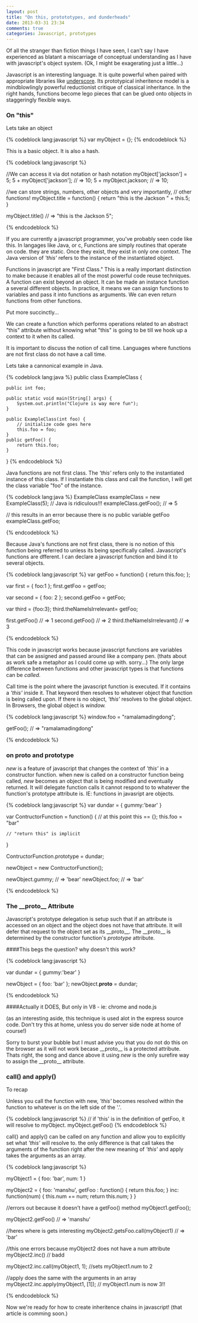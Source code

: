 ```yaml
---
layout: post
title: "On this, protototypes, and dunderheads"
date: 2013-03-31 23:34
comments: true
categories: Javascript, prototypes
---
```



Of all the stranger than fiction things I have seen, I can't say I have experienced as blatant
a miscarriage of conceptual understanding as I have with javascript's object system. (Ok, I might
be exagerating just a little...)

Javascript is an interesting language. It is quite powerful when paired with appropriate libraries
like [underscore](http://underscorejs.org/). Its prototypical inheritence model is a mindblowlingly powerful reductionist critique
of classical inheritance. In the right hands, functions become lego pieces that can be glued onto objects
in staggeringly flexible ways.

### On "this"

Lets take an object

{% codeblock lang:javascript %}
  var myObject = {};
{% endcodeblock %}

This is a basic object. It is also a hash.

{% codeblock lang:javascript %}

  //We can access it via dot notation or hash notation
  myObject['jackson'] = 5;
  5 + myObject['jackson']; // => 10;
  5 + myObject.jackson;    // => 10;

  //we can store strings, numbers, other objects and very importantly,
  // other functions!
  myObject.title = function() {
    return "this is the Jackson " + this.5;
  }

  myObject.title() // => "this is the Jackson 5";

{% endcodeblock %}

If you are currently a javascript programmer, you've probably seen code like this. In
langages like Java, or c, Functions are simply routines that operate on code. they are static.
Once they exist, they exist in only one context. The Java version of *'this'* refers to the instance
of the instantiated object.

Functions in javascript are "First Class."
This is a really important distinction to make because it enables all of the most
powerful code reuse techniques. A function can exist beyond an object. It can be made an
instance function a several different objects. In practice, it means we can assign functions to
variables and pass it into functions as arguments. We can even return functions from other functions.

Put more succinctly...

We can create a function which performs operations related to an abstract "this" attribute without knowing what "this" is going to be till we hook up a context to it when its called.

It is important to discuss the notion of call time.  Languages where functions are not first class
do not have a call time.

Lets take a cannonical example in Java.


{% codeblock lang:java %}
  public class ExampleClass {

    public int foo;

    public static void main(String[] args) {
        System.out.println("Clojure is way more fun");
    }

    public ExampleClass(int foo) {
        // initialize code goes here
        this.foo = foo;
    }
    public getFoo() {
        return this.foo;
    }
  }
{% endcodeblock %}

Java functions are not first class. The *'this'* refers only to the instantiated instance of
this class. If I instantiate this class and call the function, I will get the
class variable "foo" of the instance.

{% codeblock lang:java %}
  ExampleClass exampleClass = new ExampleClass(5); // Java is ridiculous!!!
  exampleClass.getFoo(); // => 5

   // this results in an error because there is no public variable getFoo
  exampleClass.getFoo;

{% endcodeblock %}

Because Java's functions are not first class, there is no notion of this function being
referred to unless its being specifically called. Javascript's functions are dfferent. I can declare
a javascript function and bind it to several objects.

{% codeblock lang:javascript %}
  var getFoo = function() {
    return this.foo;
  };

  var first = { foo:1 };
  first.getFoo = getFoo;

  var second = { foo: 2 };
  second.getFoo = getFoo;

  var third = {foo:3};
  third.theNameIsIrrelevant= getFoo;

  first.getFoo() // => 1
  second.getFoo() // => 2
  third.theNameIsIrrelevant() // => 3

{% endcodeblock %}

This code in javascript works because javascript functions are variables that can be assigned and passed
around like a company pen. (thats about as work safe a metaphor as I could come up with. sorry...) The only
large difference between functions and other javascript types is that functions can be *called.*

Call time is the point where the javascript function is executed. If it contains a *'this'* inside it. That keyword then
resolves to whatever object that function is being called upon. If there is no object, *'this'* resolves
to the global object. In Browsers, the global object is *window.*


{% codeblock lang:javascript %}
  window.foo = "ramalamadingdong";

  getFoo(); // =>  "ramalamadingdong"

{% endcodeblock %}

### on __proto__ and prototype

*new* is a feature of javascript that changes the context of *'this'* in
a constructor function. when new is called on a constructor function being called, *new*
becomes an object that is being modified and eventually returned. It will delegate function calls it
cannot respond to to whatever the function's prototype attribute is. IE: functions in javasript are
objects.

{% codeblock lang:javascript %}
  var dundar = {
    gummy:'bear'
  }

  var ContructorFunction = function() {
    // at this point this == {};
    this.foo = "bar"

    // "return this" is implicit

  }

  ContructorFunction.prototype = dundar;

  newObject = new ContructorFunction();

  newObject.gummy; // => 'bear'
  newObject.foo; // => 'bar'

{% endcodeblock %}

### The \_\_proto\_\_ Attribute

Javascript's prototype delegation is setup such that if an attribute is accessed on an object and the
object does not have that attribute. It will defer that request to the object set as its \_\_proto\_\_.
The \_\_proto\_\_ is determined by the constructor function's *prototype* attribute.

####This begs the question? why doesn't this work?

{% codeblock lang:javascript %}

  var dundar = {
    gummy:'bear'
  }

  newObject = { foo: 'bar' };
  newObject.__proto__ = dundar;

{% endcodeblock %}

####Actually it DOES, But only in V8 - ie: chrome and node.js

(as an interesting aside, this technique is used alot in the express source code. Don't try this at home,
unless you do server side node at home of course!)

Sorry to burst your bubble but I must advise you that you do not do this on the browser as it will not work
becase \_\_proto\_\_ is a protected attribute. Thats right, the song and dance above it using *new* is
the only surefire way to assign the \_\_proto\_\_ attribute.



### call() and apply()

To recap

Unless you call the function with new, *'this'* becomes resolved within the function to whatever is on
the left side of the '.'.

{% codeblock lang:javascript %}
  // if 'this' is in the definition of getFoo, it will resolve to myObject.
  myObject.getFoo()
{% endcodeblock %}

call() and apply() can be called on any function and allow you to explicitly set what *'this'* will
resolve to. the only difference is that call takes the arguments of the function right after the new
meaning of *'this'* and apply takes the arguments as an array.

{% codeblock lang:javascript %}

  myObject1 = {
    foo: 'bar',
    num: 1
  }

  myObject2 = {
    foo: 'manshu',
    getFoo : function() {
      return this.foo;
    }
    inc: function(num) {
      this.num += num;
      return this.num;
    }
  }

  //errors out because it doesn't have a getFoo() method
  myObject1.getFoo();

  myObject2.getFoo() // => 'manshu'

  //heres where is gets interesting
  myObject2.getsFoo.call(myObject1) // => 'bar'

  //this one errors because myObject2 does not have a num attribute
  myObject2.inc() // badd

  myObject2.inc.call(myObject1, 1); //sets myObject1.num to 2

  //apply does the same with the arguments in an array
  myObject2.inc.apply(myObject1, [1]); // myObject1.num is now 3!!

{% endcodeblock %}



Now we're ready for how to create inheritence chains in javascript!
(that article is comming soon.)



